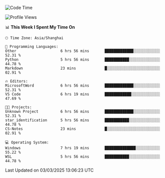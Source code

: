 <!--START_SECTION:waka-->
![Code Time](http://img.shields.io/badge/Code%20Time-2%2C343%20hrs%2045%20mins-blue)

![Profile Views](http://img.shields.io/badge/Profile%20Views-2-blue)

📊 **This Week I Spent My Time On** 

```text
🕑︎ Time Zone: Asia/Shanghai

💬 Programming Languages: 
Other                    6 hrs 56 mins       █████████████░░░░░░░░░░░░   52.31 % 
Python                   5 hrs 56 mins       ███████████░░░░░░░░░░░░░░   44.78 % 
Markdown                 23 mins             █░░░░░░░░░░░░░░░░░░░░░░░░   02.91 % 

🔥 Editors: 
MicrosoftWord            6 hrs 56 mins       █████████████░░░░░░░░░░░░   52.31 % 
VS Code                  6 hrs 19 mins       ████████████░░░░░░░░░░░░░   47.69 % 

🐱‍💻 Projects: 
Unknown Project          6 hrs 56 mins       █████████████░░░░░░░░░░░░   52.31 % 
star_identification      5 hrs 56 mins       ███████████░░░░░░░░░░░░░░   44.78 % 
CS-Notes                 23 mins             █░░░░░░░░░░░░░░░░░░░░░░░░   02.91 % 

💻 Operating System: 
Windows                  7 hrs 19 mins       ██████████████░░░░░░░░░░░   55.22 % 
WSL                      5 hrs 56 mins       ███████████░░░░░░░░░░░░░░   44.78 % 
```


 Last Updated on 03/03/2025 13:06:23 UTC
<!--END_SECTION:waka-->